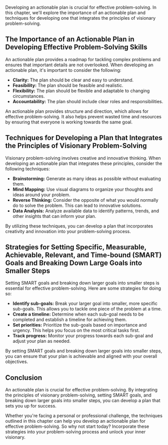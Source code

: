 
Developing an actionable plan is crucial for effective problem-solving. In this chapter, we'll explore the importance of an actionable plan and techniques for developing one that integrates the principles of visionary problem-solving.

The Importance of an Actionable Plan in Developing Effective Problem-Solving Skills
-----------------------------------------------------------------------------------

An actionable plan provides a roadmap for tackling complex problems and ensures that important details are not overlooked. When developing an actionable plan, it's important to consider the following:

* **Clarity:** The plan should be clear and easy to understand.
* **Feasibility:** The plan should be feasible and realistic.
* **Flexibility:** The plan should be flexible and adaptable to changing circumstances.
* **Accountability:** The plan should include clear roles and responsibilities.

An actionable plan provides structure and direction, which allows for effective problem-solving. It also helps prevent wasted time and resources by ensuring that everyone is working towards the same goal.

Techniques for Developing a Plan that Integrates the Principles of Visionary Problem-Solving
--------------------------------------------------------------------------------------------

Visionary problem-solving involves creative and innovative thinking. When developing an actionable plan that integrates these principles, consider the following techniques:

* **Brainstorming:** Generate as many ideas as possible without evaluating them.
* **Mind Mapping:** Use visual diagrams to organize your thoughts and ideas around your problem.
* **Reverse Thinking:** Consider the opposite of what you would normally do to solve the problem. This can lead to innovative solutions.
* **Data Analysis:** Analyze available data to identify patterns, trends, and other insights that can inform your plan.

By utilizing these techniques, you can develop a plan that incorporates creativity and innovation into your problem-solving process.

Strategies for Setting Specific, Measurable, Achievable, Relevant, and Time-bound (SMART) Goals and Breaking Down Large Goals into Smaller Steps
------------------------------------------------------------------------------------------------------------------------------------------------

Setting SMART goals and breaking down larger goals into smaller steps is essential for effective problem-solving. Here are some strategies for doing so:

* **Identify sub-goals:** Break your larger goal into smaller, more specific sub-goals. This allows you to tackle one piece of the problem at a time.
* **Create a timeline:** Determine when each sub-goal needs to be completed and establish a timeline for achieving them.
* **Set priorities:** Prioritize the sub-goals based on importance and urgency. This helps you focus on the most critical tasks first.
* **Track progress:** Monitor your progress towards each sub-goal and adjust your plan as needed.

By setting SMART goals and breaking down larger goals into smaller steps, you can ensure that your plan is achievable and aligned with your overall objectives.

Conclusion
----------

An actionable plan is crucial for effective problem-solving. By integrating the principles of visionary problem-solving, setting SMART goals, and breaking down larger goals into smaller steps, you can develop a plan that sets you up for success.

Whether you're facing a personal or professional challenge, the techniques outlined in this chapter can help you develop an actionable plan for effective problem-solving. So why not start today? Incorporate these strategies into your problem-solving process and unlock your inner visionary.
